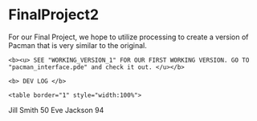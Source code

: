 # FinalProject2
For our Final Project, we hope to utilize processing to create a version of Pacman that is very similar to the original. 

<!DOCTYPE html>
<html>

	<b><u> SEE "WORKING_VERSION_1" FOR OUR FIRST WORKING VERSION. GO TO "pacman_interface.pde" and check it out. </u></b>
	
	<b> DEV LOG </b> 

	<table border="1" style="width:100%">
  <tr>
    <th>Jill</th>
    <th>Smith</th> 
    <th>50</th>
  </tr>
  <tr>
    <td>Eve</td>
    <td>Jackson</td> 
    <td>94</td>
  </tr>
</table>

</html>
